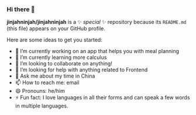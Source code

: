 ### Hi there 👋

**jinjahninjah/jinjahninjah** is a ✨ _special_ ✨ repository because its `README.md` (this file) appears on your GitHub profile.

Here are some ideas to get you started:

- 🔭 I’m currently working on an app that helps you with meal planning
- 🌱 I’m currently learning more calculus
- 👯 I’m looking to collaborate on anything!
- 🤔 I’m looking for help with anything related to Frontend
- 💬 Ask me about my time in China
- 📫 How to reach me: email
- 😄 Pronouns: he/him
- ⚡ Fun fact: I love languages in all their forms and can speak a few words in multiple languages. 
